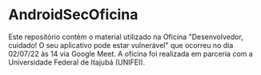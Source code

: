 # AndroidSecOficina

Este repositório contém o material utilizado na Oficina "Desenvolvedor, cuidado! O seu aplicativo pode estar vulnerável" que ocorreu no dia 02/07/22 às 14 via Google Meet. A oficina foi realizada em parceria com a Universidade Federal de Itajubá (UNIFEI).
